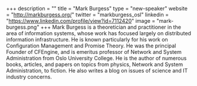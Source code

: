 +++
description = ""
title = "Mark Burgess"
type = "new-speaker"
website = "http://markburgess.org/"
twitter = "markburgess_osl"
linkedin = "https://www.linkedin.com/profile/view?id=7112420"
image = "mark-burgess.png"
+++
Mark Burgess is a theoretician and practitioner in the area of information systems, whose work has focused largely on distributed information infrastructure. He is known particularly for his work on Configuration Management and Promise Theory. He was the principal Founder of CFEngine, and is emeritus professor of Network and System Administration from Oslo University College. He is the author of numerous books, articles, and papers on topics from physics, Network and System Administration, to fiction. He also writes a blog on issues of science and IT industry concerns.